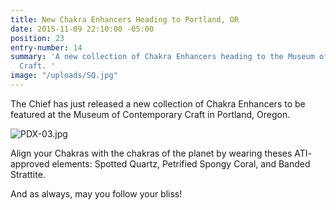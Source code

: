 ```yaml
---
title: New Chakra Enhancers Heading to Portland, OR
date: 2015-11-09 22:10:00 -05:00
position: 23
entry-number: 14
summary: 'A new collection of Chakra Enhancers heading to the Museum of Contemporary
  Craft. '
image: "/uploads/SQ.jpg"
---
```


The Chief has just released a new collection of Chakra Enhancers to be featured at the Museum of Contemporary Craft in Portland, Oregon.

![PDX-03.jpg](/uploads/PDX-03.jpg)

Align your Chakras with the chakras of the planet by wearing theses ATI- approved elements: Spotted Quartz, Petrified Spongy Coral, and Banded Strattite.

And as always, may you follow your bliss!